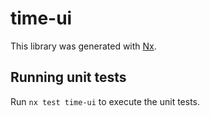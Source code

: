 # time-ui

This library was generated with [Nx](https://nx.dev).


## Running unit tests

Run `nx test time-ui` to execute the unit tests.

